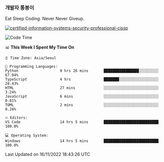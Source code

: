 ### 개발자 통붕이
Eat Sleep Coding.
Never Never Giveup.

[![certified-information-systems-security-professional-cissp](https://user-images.githubusercontent.com/44606727/157613689-acd84ec6-5f8f-4e79-89d9-a8d51f033634.png)](https://www.credly.com/badges/f394a010-85a0-450b-9136-8043af01d71c/public_url)

<!--START_SECTION:waka-->
![Code Time](http://img.shields.io/badge/Code%20Time-1%2C280%20hrs%2036%20mins-blue)

📊 **This Week I Spent My Time On** 

```text
⌚︎ Time Zone: Asia/Seoul

💬 Programming Languages: 
Python                   9 hrs 26 mins       ████████████████░░░░░░░░░   67.04% 
TypeScript               4 hrs               ███████░░░░░░░░░░░░░░░░░░   28.43% 
HTML                     27 mins             ░░░░░░░░░░░░░░░░░░░░░░░░░   3.24% 
JavaScript               6 mins              ░░░░░░░░░░░░░░░░░░░░░░░░░   0.81% 
TOML                     2 mins              ░░░░░░░░░░░░░░░░░░░░░░░░░   0.28%

🔥 Editors: 
VS Code                  14 hrs 5 mins       █████████████████████████   100.0%

💻 Operating System: 
Windows                  14 hrs 5 mins       █████████████████████████   100.0%

```


 Last Updated on 16/11/2022 18:43:26 UTC
<!--END_SECTION:waka-->
